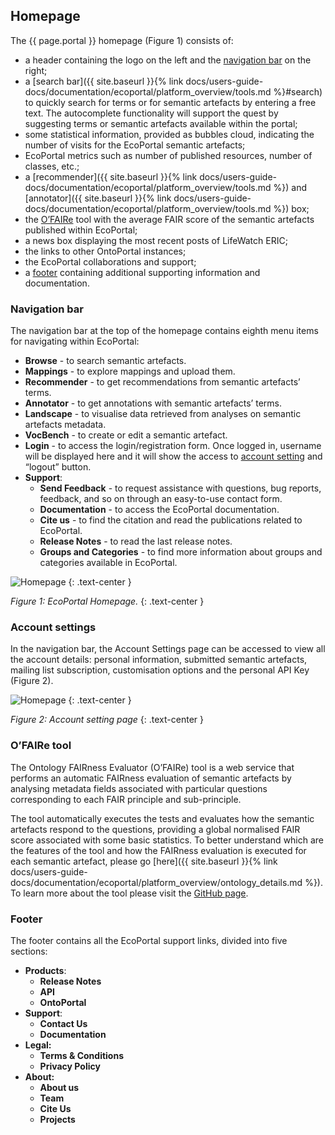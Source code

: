 ## Homepage

The {{ page.portal }} homepage (Figure 1) consists of:
- a header containing the logo on the left and the [navigation bar](#navigation-bar) on the right;
- a [search bar]({{ site.baseurl }}{% link docs/users-guide-docs/documentation/ecoportal/platform_overview/tools.md %}#search) to quickly search for terms or for semantic artefacts by entering a free text. The autocomplete functionality will support the quest by suggesting terms or semantic artefacts available within the portal;
- some statistical information, provided as bubbles cloud, indicating the number of visits for the EcoPortal semantic artefacts;
- EcoPortal metrics such as number of published resources, number of classes, etc.;
- a [recommender]({{ site.baseurl }}{% link docs/users-guide-docs/documentation/ecoportal/platform_overview/tools.md %}) and [annotator]({{ site.baseurl }}{% link docs/users-guide-docs/documentation/ecoportal/platform_overview/tools.md %}) box;
- the [O’FAIRe](#ofaire-tool) tool with the average FAIR score of the semantic artefacts published within EcoPortal;
- a news box displaying the most recent posts of LifeWatch ERIC;
- the links to other OntoPortal instances;
- the EcoPortal collaborations and support;
- a [footer](#footer) containing additional supporting information and documentation.



### Navigation bar

The navigation bar at the top of the homepage contains eighth menu items for navigating within EcoPortal:

- __Browse__ - to search semantic artefacts.
- __Mappings__ - to explore mappings and upload them.
- __Recommender__ - to get recommendations from semantic artefacts’ terms.
- __Annotator__ - to get annotations with semantic artefacts’ terms.
- __Landscape__ - to visualise data retrieved from analyses on semantic artefacts metadata.
- __VocBench__ - to create or edit a semantic artefact.
- __Login__ - to access the login/registration form. Once logged in, username will be displayed here and it will show the access to [account setting](#account-settings) and “logout” button.
- __Support__:
  - __Send Feedback__ - to request assistance with questions, bug reports, feedback, and so on through an easy-to-use contact form.
  - __Documentation__ - to access the EcoPortal documentation.
  - __Cite us__ - to find the citation and read the publications related to EcoPortal.
  - __Release Notes__ - to read the last release notes.
  - __Groups and Categories__ - to find more information about groups and categories available in EcoPortal.

![Homepage]({{site.figures_link}}/{{page.portal}}/Figure1.png)
{: .text-center }

_Figure 1: EcoPortal Homepage._
{: .text-center }
### Account settings

In the navigation bar, the Account Settings page can be accessed to view all the account details: personal information, submitted semantic artefacts, mailing list subscription, customisation options and the personal API Key (Figure 2).

![Homepage]({{site.figures_link}}/{{page.portal}}/Figure2.png)
{: .text-center }

_Figure 2: Account setting page_
{: .text-center }

### O’FAIRe tool
The Ontology FAIRness Evaluator (O’FAIRe) tool is a web service that performs an automatic FAIRness evaluation of semantic artefacts by analysing metadata fields associated with particular questions corresponding to each FAIR principle and sub-principle.

The tool automatically executes the tests and evaluates how the semantic artefacts respond to the questions, providing a global normalised FAIR score associated with some basic statistics. To better understand which are the features of the tool and how the FAIRness evaluation is executed for each semantic artefact, please go [here]({{ site.baseurl }}{% link docs/users-guide-docs/documentation/ecoportal/platform_overview/ontology_details.md %}). To learn more about the tool please visit the [GitHub page](https://github.com/agroportal/fairness).

### Footer

The footer contains all the EcoPortal support links, divided into five sections:

- __Products__:
  - __Release Notes__
  - __API__
  - __OntoPortal__
- __Support__:
  - __Contact Us__
  - __Documentation__
- __Legal:__
  - __Terms & Conditions__ 
  - __Privacy Policy__ 
- __About:__
  - __About us__ 
  - __Team__ 
  - __Cite Us__ 
  - __Projects__

